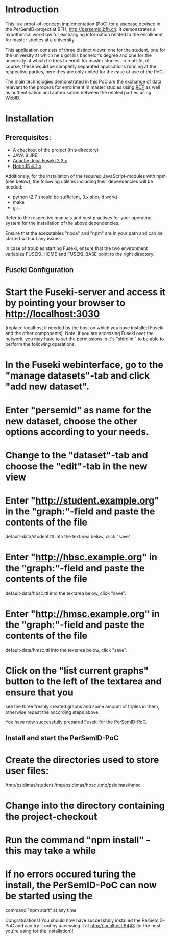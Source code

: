 Introduction
============

This is a proof-of-concept implementation (PoC) for a usecase devised in the PerSemID-project
at BFH, <http://persemid.bfh.ch>. It demonstrates a hypothetical workflow for exchanging information
related to the enrollment for master studies at a university. 

This application consists of three distinct views: one for the student, one for the university at
which he's got his bachelor's degree and one for the university at which he tries to enroll for
master studies. In real life, of course, these would be completly separated applications running
at the respective parties, here they are only united for the ease of use of the PoC.

The main technologies demonstrated in this PoC are the exchange of data relevant to the process
for enrollment in master studies using [RDF](http://www.w3.org/RDF) as well as authentication and
authorisation between the related parties using [WebID](http://webid.info).

Installation
============

Prerequisites:
--------------

* A checkout of the project (this directory)
* JAVA 8 JRE
* [Apache Jena Fuseki 2.3.x](https://jena.apache.org/download/index.cgi)
* [NodeJS 4.2.x](https://nodejs.org/dist/v4.2.4/)

Additionaly, for the installation of the required JavaScript-modules with npm (see below), the 
following utilities including their dependencies will be needed:

* python (2.7 should be sufficient, 3.x should work)
* make
* g++

Refer to the respective manuals and best practises for your operating system for the installation
of the above dependencies. 

Ensure that the executables "node" and "npm" are in your path and can be started without any issues.

In case of troubles starting Fuseki, ensure that the two environment variables FUSEKI_HOME and 
FUSEKI_BASE point to the right directory.

Fuseki Configuration
--------------------
# Start the Fuseki-server and access it by pointing your browser to <http://localhost:3030> 
  (replace localhost if needed by the host on which you have installed Fuseki and the other
  components). Note: if you are accessing Fuseki over the network, you may have to set 
  the permissions in it's "shiro.ini" to be able to perform the following operations.

# In the Fuseki webinterface, go to the "manage datasets"-tab and click "add new dataset".

# Enter "persemid" as name for the new dataset, choose the other options according to your needs.

# Change to the "dataset"-tab and choose the "edit"-tab in the new view

# Enter "http://student.example.org" in the "graph:"-field and paste the contents of the file
  default-data/student.ttl into the textarea below, click "save". 

# Enter "http://hbsc.example.org" in the "graph:"-field and paste the contents of the file
  default-data/hbsc.ttl into the textarea below, click "save". 

# Enter "http://hmsc.example.org" in the "graph:"-field and paste the contents of the file
  default-data/hmsc.ttl into the textarea below, click "save".

# Click on the "list current graphs" button to the left of the textarea and ensure that you
  see the three freshly created graphs and some amount of triples in them, otherwise repeat
  the according steps above.

You have now successfully prepared Fuseki for the PerSemID-PoC.

Install and start the PerSemID-PoC
----------------------------------

# Create the directories used to store user files:
  /tmp/psidimas/student
  /tmp/psidimas/hbsc
  /tmp/psidimas/hmsc

# Change into the directory containing the project-checkout

# Run the command "npm install" - this may take a while

# If no errors occured turing the install, the PerSemID-PoC can now be started using the
  command "npm start" at any time

Congratulations! You should now have successfully installed the PerSemID-PoC and 
can try it out by accessing it at <http://localhost:8443> (or the host you're using for
the installation)!
